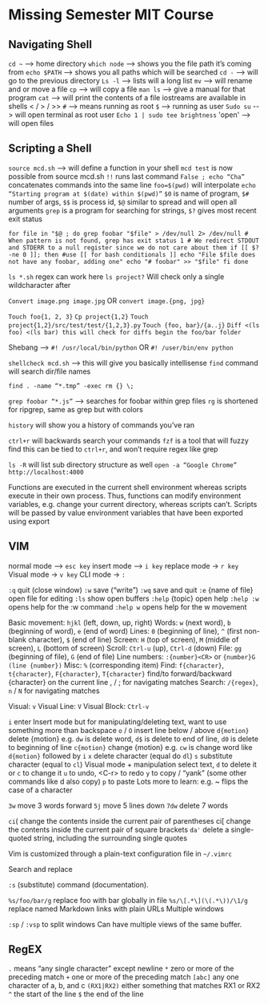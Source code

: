 # Missing Semester MIT Course

## Navigating Shell
`cd ~` --> home directory
`which node` --> shows you the file path it’s coming from 
`echo $PATH` --> shows you all paths which will be searched
`cd -` --> will go to the previous directory
`Ls -l` --> lists will a long list
`mv` --> will rename and or move a file
`cp` --> will copy a file
`man ls` --> give a manual for that program
`cat` --> will print the contents of a file
iostreams are available in shells < / > / >>
`#` --> means running as root
`$` --> running as user
`Sudo su` --> will open terminal as root user
`Echo 1 | sudo tee brightness`
'open' --> will open files

## Scripting a Shell
`source mcd.sh` --> will define a function in your shell
`mcd test` is now possible from source mcd.sh
`!!` runs last command
`False ; echo “Cha”` concatenates commands into the same line
`foo=$(pwd)` will interpolate
`echo “Starting program at $(date) within $(pwd)”`
`$0` is name of program, `$#` number of args, `$$` is process id, `$@` similar to spread and will open all arguments
`grep` is a program for searching for strings, 
`$?` gives most recent exit status

`
for file in "$@ ; do
    grep foobar "$file" > /dev/null 2> /dev/null
    # When pattern is not found, grep has exit status 1
    # We redirect STDOUT and STDERR to a null register since we do not care about them
    if [[ $? -ne 0 ]]; then #use [[ for bash conditionals ]]
        echo "File $file does not have any foobar, adding one"
        echo "# foobar" >> "$file"
    fi
done
`

`ls *.sh` regex can work here
`ls project?` Will check only a single wildcharacter after

`Convert image.png image.jpg` OR `convert image.{png, jpg}`

`Touch foo{1, 2, 3}`
`Cp project{1,2}`
`Touch project{1,2}/src/test/test/{1,2,3}.py`
`Touch {foo, bar}/{a..j}`
`Diff <(ls foo) <(ls bar) this will check for diffs begin the foo/bar folder`

Shebang —> `#! /usr/local/bin/python` OR `#! /user/bin/env python`

`shellcheck mcd.sh` —> this will give you basically intellisense
`find` command will search dir/file names

`find . -name “*.tmp” -exec rm {} \;`

`grep foobar “*.js”` —> searches for foobar within grep files
`rg` is shortened for ripgrep, same as grep but with colors

`history` will show you a history of commands you’ve ran 

`ctrl+r` will backwards search your commands
`fzf` is a tool that will fuzzy find this can be tied to `ctrl+r`, and won’t require regex like grep

`ls -R` will list sub directory structure as well
`open -a “Google Chrome” http://localhost:4000`

Functions are executed in the current shell environment whereas scripts execute in their own process. Thus, functions can modify environment variables, e.g. change your current directory, whereas scripts can’t. Scripts will be passed by value environment variables that have been exported using export

## VIM
normal mode —> `esc key`
insert mode —> `i key`
replace mode -> `r key`
Visual mode -> `v key`
CLI mode -> `:`

`:q` quit (close window)
`:w` save (“write”)
`:wq` save and quit
`:e` {name of file} open file for editing
`:ls` show open buffers
`:help` {topic} open help
`:help :w` opens help for the :w command
`:help w` opens help for the w movement

Basic movement: `hjkl` (left, down, up, right)
Words: `w` (next word), `b` (beginning of word), `e` (end of word)
Lines: `0` (beginning of line), `^` (first non-blank character), `$` (end of line)
Screen: `H` (top of screen), `M` (middle of screen), `L` (bottom of screen)
Scroll: `Ctrl-u` (up), `Ctrl-d` (down)
File: `gg` (beginning of file), `G` (end of file)
Line numbers: `:{number}<CR>` or `{number}G (line {number})`
Misc: `%` (corresponding item)
Find: `f{character}`, `t{character}`, `F{character}`, `T{character}`
find/to forward/backward {character} on the current line
, / ; for navigating matches
Search: `/{regex}`, `n` / `N` for navigating matches

Visual: `v`
Visual Line: `V`
Visual Block: `Ctrl-v`

`i` enter Insert mode
but for manipulating/deleting text, want to use something more than backspace
`o` / `O` insert line below / above
`d{motion}` delete {motion}
e.g. `dw` is delete word, `d$` is delete to end of line, `d0` is delete to beginning of line
`c{motion}` change {motion}
e.g. `cw` is change word
like `d{motion}` followed by `i`
`x` delete character (equal do `dl`)
`s` substitute character (equal to `cl`)
Visual mode + manipulation
select text, `d` to delete it or `c` to change it
`u` to undo, \<C-r> to redo
`y` to copy / “yank” (some other commands like d also copy)
`p` to paste
Lots more to learn: e.g. ~ flips the case of a character

`3w` move 3 words forward
`5j` move 5 lines down
`7dw` delete 7 words

`ci`( change the contents inside the current pair of parentheses
ci[ change the contents inside the current pair of square brackets
`da'` delete a single-quoted string, including the surrounding single quotes

Vim is customized through a plain-text configuration file in `~/.vimrc`

Search and replace

`:s` (substitute) command (documentation).

`%s/foo/bar/g`
replace foo with bar globally in file
`%s/\[.*\](\(.*\))/\1/g`
replace named Markdown links with plain URLs
Multiple windows

`:sp` / `:vsp` to split windows
Can have multiple views of the same buffer.

## RegEX

`.` means “any single character” except newline
`*` zero or more of the preceding match
`+` one or more of the preceding match
`[abc]` any one character of a, b, and c
`(RX1|RX2)` either something that matches RX1 or RX2
`^` the start of the line
`$` the end of the line

